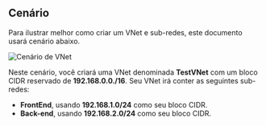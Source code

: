 ## <a name="scenario"></a>Cenário

Para ilustrar melhor como criar um VNet e sub-redes, este documento usará cenário abaixo.

![Cenário de VNet](./media/virtual-networks-create-vnet-scenario-include/vnet-scenario.png)

Neste cenário, você criará uma VNet denominada **TestVNet** com um bloco CIDR reservado de **192.168.0.0./16**. Seu VNet irá conter as seguintes sub-redes: 

- **FrontEnd**, usando **192.168.1.0/24** como seu bloco CIDR.
- **Back-end**, usando **192.168.2.0/24** como seu bloco CIDR.

 
